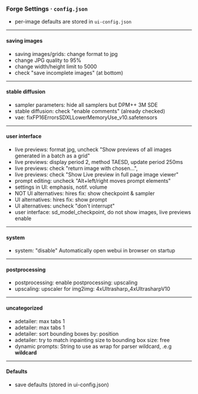 
<!-- vim: set foldmethod=marker fmr=###,--- :-->

### Forge Settings · `config.json`

- per-image defaults are stored in `ui-config.json`

----
#### saving images

- saving images/grids: change format to jpg
- change JPG quality to 95%
- change width/height limit to 5000
- check "save incomplete images" (at bottom)

----
#### stable diffusion

- sampler parameters: hide all samplers but DPM++ 3M SDE
- stable diffusion: check "enable comments" (already checked)
- vae: fixFP16ErrorsSDXLLowerMemoryUse_v10.safetensors

----
#### user interface

- live previews: format jpg, uncheck "Show previews of all images generated in a batch as a grid"
- live previews: display period 2, method TAESD, update period 250ms
- live previews: check "return image with chosen...", 
- live previews: check "Show Live preview in full page image viewer"
- prompt editing: uncheck "Alt+left/right moves prompt elements"
- settings in UI: emphasis, notif. volume
- NOT UI alternatives: hires fix: show checkpoint & sampler
- UI alternatives: hires fix: show prompt
- UI alternatives: uncheck "don't interrupt"
- user interface: sd_model_checkpoint, do not show images, live previews enable

----
#### system

- system: "disable" Automatically open webui in browser on startup

----
#### postprocessing

- postprocessing: enable postprocessing: upscaling
- upscaling: upscaler for img2img: 4xUltrasharp_4xUltrasharpV10

----
#### uncategorized

- adetailer: max tabs 1
- adetailer: max tabs 1
- adetailer: sort bounding boxes by: position
- adetailer: try to match inpainting size to bounding box size: free
- dynamic prompts: String to use as wrap for parser wildcard, .e.g __wildcard__

----
#### Defaults

- save defaults (stored in ui-config.json)





